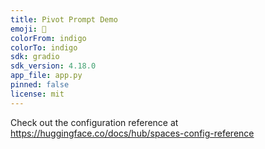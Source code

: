 ```yaml
---
title: Pivot Prompt Demo
emoji: 🚀
colorFrom: indigo
colorTo: indigo
sdk: gradio
sdk_version: 4.18.0
app_file: app.py
pinned: false
license: mit
---
```


Check out the configuration reference at https://huggingface.co/docs/hub/spaces-config-reference
